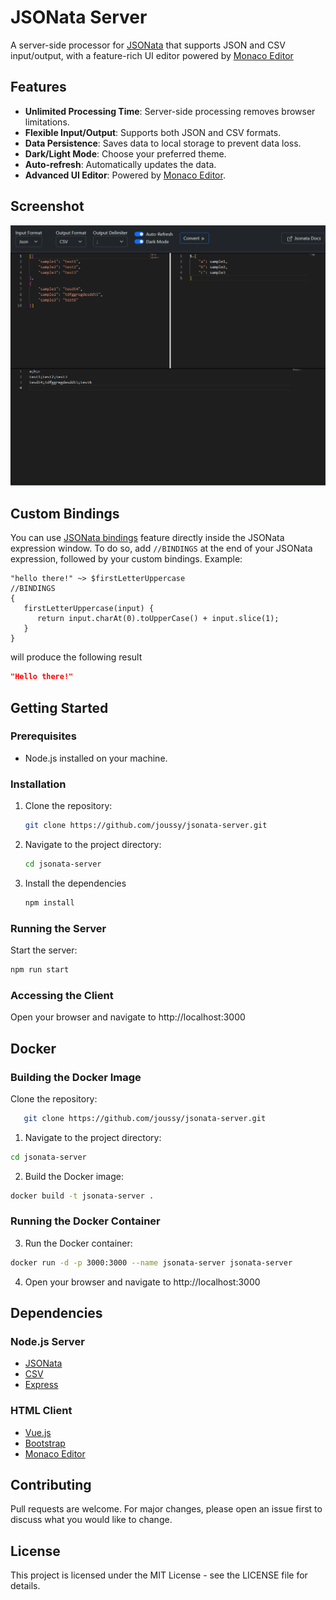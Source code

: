 # JSONata Server
A server-side processor for [JSONata](https://github.com/jsonata-js/jsonata) that supports JSON and CSV input/output, with a feature-rich UI editor powered by [Monaco Editor](https://github.com/microsoft/monaco-editor)

## Features
- **Unlimited Processing Time**: Server-side processing removes browser limitations.
- **Flexible Input/Output**: Supports both JSON and CSV formats.
- **Data Persistence**: Saves data to local storage to prevent data loss.
- **Dark/Light Mode**: Choose your preferred theme.
- **Auto-refresh**: Automatically updates the data.
- **Advanced UI Editor**: Powered by [Monaco Editor](https://github.com/microsoft/monaco-editor).

## Screenshot
![Preview](assets/screenshot.png)

## Custom Bindings
You can use [JSONata bindings](https://docs.jsonata.org/embedding-extending#expressionevaluateinput-bindings-callback) feature directly inside the JSONata expression window.
To do so, add `//BINDINGS` at the end of your JSONata expression, followed by your custom bindings.
Example:
```
"hello there!" ~> $firstLetterUppercase
//BINDINGS
{
   firstLetterUppercase(input) {
      return input.charAt(0).toUpperCase() + input.slice(1);
   }
}
```
will produce the following result
```json
"Hello there!"
```

## Getting Started

### Prerequisites
- Node.js installed on your machine.

### Installation
1. Clone the repository:
   ```sh
   git clone https://github.com/joussy/jsonata-server.git
   ```
2. Navigate to the project directory:
   ```sh
   cd jsonata-server
   ```
3. Install the dependencies
   ```sh
   npm install
   ```

### Running the Server
Start the server:
   ```sh
   npm run start
   ```
### Accessing the Client
Open your browser and navigate to http://localhost:3000

## Docker
### Building the Docker Image
Clone the repository:
```sh
   git clone https://github.com/joussy/jsonata-server.git
```
1. Navigate to the project directory:
```sh
cd jsonata-server
```
2. Build the Docker image:
```sh
docker build -t jsonata-server .
```
### Running the Docker Container
3. Run the Docker container:
```sh
docker run -d -p 3000:3000 --name jsonata-server jsonata-server
```
4. Open your browser and navigate to http://localhost:3000

## Dependencies

### Node.js Server
- [JSONata](https://github.com/jsonata-js/jsonata)
- [CSV](https://github.com/adaltas/node-csv/)
- [Express](https://github.com/expressjs/express)

### HTML Client
- [Vue.js](https://vuejs.org/)
- [Bootstrap](https://getbootstrap.com/)
- [Monaco Editor](https://github.com/microsoft/monaco-editor)

## Contributing
Pull requests are welcome. For major changes, please open an issue first to discuss what you would like to change.

## License
This project is licensed under the MIT License - see the LICENSE file for details.

